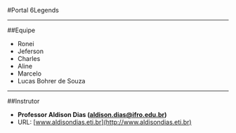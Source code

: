#Portal 6Legends

___

##Equipe

* Ronei
* Jeferson
* Charles
* Aline
* Marcelo
* Lucas Bohrer de Souza

___

##Instrutor

* __Professor Aldison Dias (aldison.dias@ifro.edu.br)__
* URL: [www.aldisondias.eti.br](http://www.aldisondias.eti.br)
